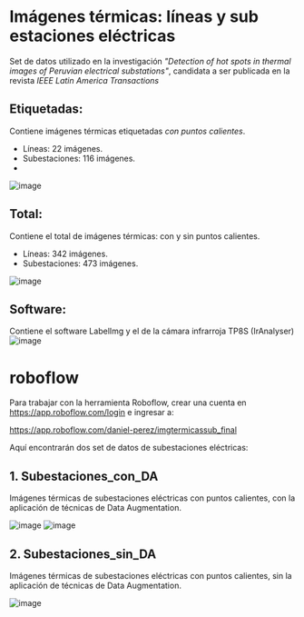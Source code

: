 # Imágenes térmicas: líneas y sub estaciones eléctricas

Set de datos utilizado en la investigación *"Detection of hot spots in thermal images of Peruvian electrical substations"*, candidata a ser publicada en la revista *IEEE Latin America Transactions*

## Etiquetadas:
Contiene  imágenes térmicas etiquetadas *con puntos calientes*.
- Líneas:	22 imágenes.
- Subestaciones: 116 imágenes.
-
![image](https://user-images.githubusercontent.com/16355783/164792500-6d82a118-30cd-4bca-be7f-33f45789bb74.png)

## Total:
Contiene el total de imágenes térmicas: con y sin puntos calientes.
- Líneas:	342 imágenes.
- Subestaciones: 473 imágenes.

![image](https://user-images.githubusercontent.com/16355783/164792555-7a155562-ebde-482f-81da-ab6c518bd879.png)

## Software:
Contiene el software LabelImg y el de la cámara infrarroja TP8S (IrAnalyser)
![image](https://user-images.githubusercontent.com/16355783/164792390-e4d06785-b0de-4662-90c1-dfbea57594bb.png)



# roboflow
Para trabajar con la herramienta Roboflow, crear una cuenta en https://app.roboflow.com/login e ingresar a:

https://app.roboflow.com/daniel-perez/imgtermicassub_final

Aquí encontrarán dos set de datos de subestaciones eléctricas:
## 1. Subestaciones_con_DA
Imágenes térmicas de subestaciones eléctricas con puntos calientes, con la aplicación de técnicas de Data Augmentation.

![image](https://user-images.githubusercontent.com/16355783/164792141-918d422e-6660-46d5-a3e4-895fbab3d158.png)
![image](https://user-images.githubusercontent.com/16355783/164792332-bb6fa0b3-299a-4909-8f39-0eaea3f29aa3.png)


## 2. Subestaciones_sin_DA
Imágenes térmicas de subestaciones eléctricas con puntos calientes, sin la aplicación de técnicas de Data Augmentation.

![image](https://user-images.githubusercontent.com/16355783/164792226-36d61b2a-6736-402c-875f-f44520810111.png)
